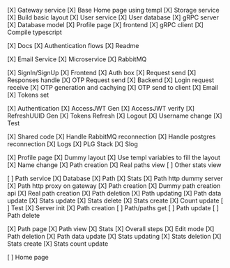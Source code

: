 [X] Gateway service
[X] Base Home page using templ
[X] Storage service
[X] Build basic layout
[X] User service
    [X] User database
    [X] gRPC server
    [X] Database model
[X] Profile page
    [X] frontend
    [X] gRPC client
[X] Compile typescript

[X] Docs
    [X] Authentication flows
    [X] Readme

[X] Email Service
    [X] Microservice
    [X] RabbitMQ

[X] SignIn/SignUp
    [X] Frontend
        [X] Auth box
        [X] Request send
        [X] Responses handle
        [X] OTP Request send
    [X] Backend
        [X] Login request receive 
        [X] OTP generation and cachying
        [X] OTP send to client
            [X] Email
        [X] Tokens set

[X] Authentication
        [X] AccessJWT Gen
        [X] AccessJWT verify
        [X] RefreshUUID Gen
        [X] Tokens Refresh
        [X] Logout
        [X] Username change
        [X] Test

[X] Shared code
[X] Handle RabbitMQ reconnection
[X] Handle postgres reconnection
[X] Logs
    [X] PLG Stack
    [X] Slog

[X] Profile page
    [X] Dummy layout
    [X] Use templ variables to fill the layout
    [X] Name change
    [X] Path creation
    [X] Real paths view
        [ ] Other stats view

[ ] Path service
    [X] Database
        [X] Path
        [X] Stats
    [X] Path http dummy server
    [X] Path http proxy on gateway
    [X] Path creation
        [X] Dummy path creation api
        [X] Real path creation
    [X] Path deletion
    [X] Path updating
        [X] Path data update
        [X] Stats update
        [X] Stats delete
        [X] Stats create
        [X] Count update
    [ ] Test
        [X] Server init
        [X] Path creation
        [ ] Path/paths get
        [ ] Path update
        [ ] Path delete

[X] Path page
    [X] Path view
        [X] Stats
        [X] Overall steps
    [X] Edit mode
        [X] Path deletion
        [X] Path data update
        [X] Stats updating
        [X] Stats deletion
        [X] Stats create
    [X] Stats count update

[ ] Home page